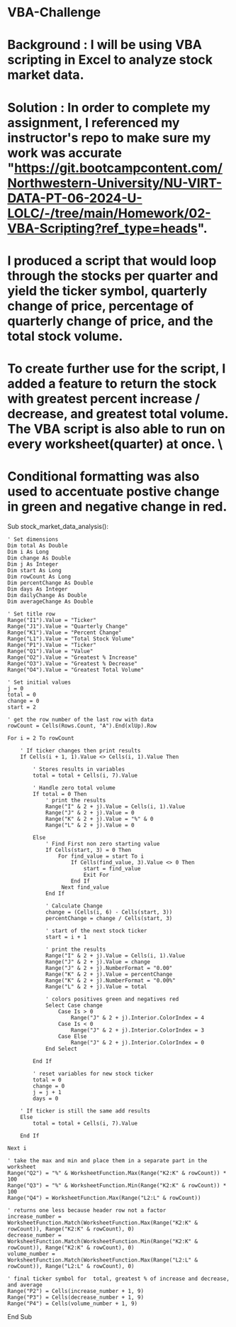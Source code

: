 # VBA-Challenge

# Background : I will be using VBA scripting in Excel to analyze stock market data.

# Solution : In order to complete my assignment, I referenced my instructor's repo to make sure my work was accurate "https://git.bootcampcontent.com/Northwestern-University/NU-VIRT-DATA-PT-06-2024-U-LOLC/-/tree/main/Homework/02-VBA-Scripting?ref_type=heads".

# I produced a script that would loop through the stocks per quarter and yield the ticker symbol, quarterly change of price, percentage of quarterly change of price, and the total stock volume.

# To create further use for the script, I added a feature to return the stock with greatest percent increase / decrease, and greatest total volume. The VBA script is also able to run on every worksheet(quarter) at once. \

# Conditional formatting was also used to accentuate postive change in green and negative change in red. 
Sub stock_market_data_analysis():

    ' Set dimensions
    Dim total As Double
    Dim i As Long
    Dim change As Double
    Dim j As Integer
    Dim start As Long
    Dim rowCount As Long
    Dim percentChange As Double
    Dim days As Integer
    Dim dailyChange As Double
    Dim averageChange As Double

    ' Set title row
    Range("I1").Value = "Ticker"
    Range("J1").Value = "Quarterly Change"
    Range("K1").Value = "Percent Change"
    Range("L1").Value = "Total Stock Volume"
    Range("P1").Value = "Ticker"
    Range("Q1").Value = "Value"
    Range("O2").Value = "Greatest % Increase"
    Range("O3").Value = "Greatest % Decrease"
    Range("O4").Value = "Greatest Total Volume"

    ' Set initial values
    j = 0
    total = 0
    change = 0
    start = 2

    ' get the row number of the last row with data
    rowCount = Cells(Rows.Count, "A").End(xlUp).Row

    For i = 2 To rowCount

        ' If ticker changes then print results
        If Cells(i + 1, 1).Value <> Cells(i, 1).Value Then

            ' Stores results in variables
            total = total + Cells(i, 7).Value

            ' Handle zero total volume
            If total = 0 Then
                ' print the results
                Range("I" & 2 + j).Value = Cells(i, 1).Value
                Range("J" & 2 + j).Value = 0
                Range("K" & 2 + j).Value = "%" & 0
                Range("L" & 2 + j).Value = 0

            Else
                ' Find First non zero starting value
                If Cells(start, 3) = 0 Then
                    For find_value = start To i
                        If Cells(find_value, 3).Value <> 0 Then
                            start = find_value
                            Exit For
                        End If
                     Next find_value
                End If

                ' Calculate Change
                change = (Cells(i, 6) - Cells(start, 3))
                percentChange = change / Cells(start, 3)

                ' start of the next stock ticker
                start = i + 1

                ' print the results
                Range("I" & 2 + j).Value = Cells(i, 1).Value
                Range("J" & 2 + j).Value = change
                Range("J" & 2 + j).NumberFormat = "0.00"
                Range("K" & 2 + j).Value = percentChange
                Range("K" & 2 + j).NumberFormat = "0.00%"
                Range("L" & 2 + j).Value = total

                ' colors positives green and negatives red
                Select Case change
                    Case Is > 0
                        Range("J" & 2 + j).Interior.ColorIndex = 4
                    Case Is < 0
                        Range("J" & 2 + j).Interior.ColorIndex = 3
                    Case Else
                        Range("J" & 2 + j).Interior.ColorIndex = 0
                End Select

            End If

            ' reset variables for new stock ticker
            total = 0
            change = 0
            j = j + 1
            days = 0

        ' If ticker is still the same add results
        Else
            total = total + Cells(i, 7).Value

        End If

    Next i

    ' take the max and min and place them in a separate part in the worksheet
    Range("Q2") = "%" & WorksheetFunction.Max(Range("K2:K" & rowCount)) * 100
    Range("Q3") = "%" & WorksheetFunction.Min(Range("K2:K" & rowCount)) * 100
    Range("Q4") = WorksheetFunction.Max(Range("L2:L" & rowCount))

    ' returns one less because header row not a factor
    increase_number = WorksheetFunction.Match(WorksheetFunction.Max(Range("K2:K" & rowCount)), Range("K2:K" & rowCount), 0)
    decrease_number = WorksheetFunction.Match(WorksheetFunction.Min(Range("K2:K" & rowCount)), Range("K2:K" & rowCount), 0)
    volume_number = WorksheetFunction.Match(WorksheetFunction.Max(Range("L2:L" & rowCount)), Range("L2:L" & rowCount), 0)

    ' final ticker symbol for  total, greatest % of increase and decrease, and average
    Range("P2") = Cells(increase_number + 1, 9)
    Range("P3") = Cells(decrease_number + 1, 9)
    Range("P4") = Cells(volume_number + 1, 9)

End Sub




